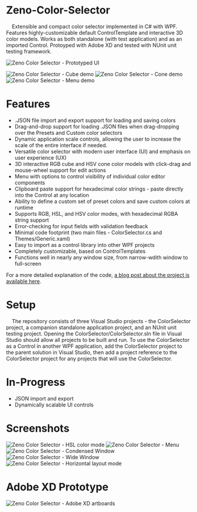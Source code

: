 # Zeno-Color-Selector
&nbsp;&nbsp;&nbsp;&nbsp;Extensible and compact color selector implemented in C# with WPF. Features highly-customizable default ControlTemplate and interactive 3D color models. Works as both standalone (with test application) and as an imported Control. Protoyped with Adobe XD and tested with NUnit unit testing framework.

![Zeno Color Selector - Prototyped UI](/media/zeno_color_selector_ui2.jpg "Zeno Color Selector - Prototyped UI")

![Zeno Color Selector - Cube demo](/media/zeno_color_selector_cube.gif "Zeno Color Selector - Cube demo")
![Zeno Color Selector - Cone demo](/media/zeno_color_selector_cone.gif "Zeno Color Selector - Cone demo")
![Zeno Color Selector - Menu demo](/media/zeno_color_selector_menu.gif "Zeno Color Selector - Menu demo")

# Features
- .JSON file import and export support for loading and saving colors
- Drag-and-drop support for loading .JSON files when drag-dropping over the Presets and Custom color selectors
- Dynamic application scale controls, allowing the user to increase the scale of the entire interface if needed.
- Versatile color selector with modern user interface (UI) and emphasis on user experience (UX)
- 3D interactive RGB cube and HSV cone color models with click-drag and mouse-wheel support for edit actions
- Menu with options to control visibility of individual color editor components
- Clipboard paste support for hexadecimal color strings - paste directly into the Control at any location
- Ability to define a custom set of preset colors and save custom colors at runtime
- Supports RGB, HSL, and HSV color modes, with hexadecimal RGBA string support
- Error-checking for input fields with validation feedback
- Minimal code footprint (two main files - ColorSelector.cs and Themes/Generic.xaml)
- Easy to import as a control library into other WPF projects
- Completely customizable, based on ControlTemplates
- Functions well in nearly any window size, from narrow-wdith window to full-screen

For a more detailed explanation of the code, [a blog post about the project is available here](http://dividebyzeno.com/zeno-color-selector-part1.html).

# Setup
&nbsp;&nbsp;&nbsp;&nbsp;The repository consists of three Visual Studio projects - the ColorSelector project, a companion standalone application project, and an NUnit unit testing project. Opening the ColorSelector/ColorSelector.sln file in Visual Studio should allow all projects to be built and run. To use the ColorSelector as a Control in another WPF application, add the ColorSelector project to the parent solution in Visual Studio, then add a project reference to the ColorSelector project for any projects that will use the ColorSelector.

# In-Progress
- JSON import and export
- Dynamically scalable UI controls

# Screenshots

![Zeno Color Selector - HSL color mode](/media/zeno_color_selector_5.png "Zeno Color Selector - HSL color mode")
![Zeno Color Selector - Menu](/media/zeno_color_selector_4.png "Zeno Color Selector - Menu")
![Zeno Color Selector - Condensed Window](/media/zeno_color_selector_2.png "Zeno Color Selector - Condensed Window")
![Zeno Color Selector - Wide Window](/media/zeno_color_selector_3.png "Zeno Color Selector - Wide Window")
![Zeno Color Selector - Horizontal layout mode](/media/zeno_color_selector_1.png "Zeno Color Selector - Horizontal layout mode")

# Adobe XD Prototype

![Zeno Color Selector - Adobe XD artboards](/media/zeno_color_selector_artboards.jpg "Zeno Color Selector - Adobe XD artboards")
